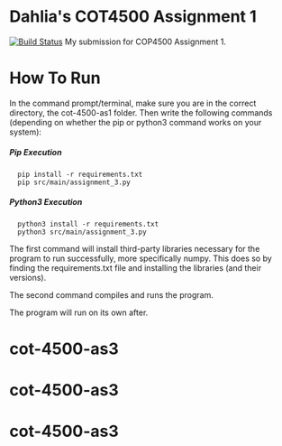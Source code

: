 # Dahlia's COT4500 Assignment 1

[![Build Status](https://travis-ci.org/joemccann/dillinger.svg?branch=master)](https://travis-ci.org/joemccann/dillinger)
My submission for COP4500 Assignment 1. 

# How To Run
In the command prompt/terminal, make sure you are in the correct directory, the cot-4500-as1 folder. Then write the following commands (depending on whether the pip or python3 command works on your system):
##### Pip Execution
```
  pip install -r requirements.txt
  pip src/main/assignment_3.py
```
##### Python3 Execution
```
  python3 install -r requirements.txt
  python3 src/main/assignment_3.py
```

The first command will install third-party libraries necessary for the program to run successfully, more specifically numpy. This does so by finding the requirements.txt file and installing the libraries (and their versions).  

The second command compiles and runs the program.

The program will run on its own after.


# cot-4500-as3
# cot-4500-as3
# cot-4500-as3

